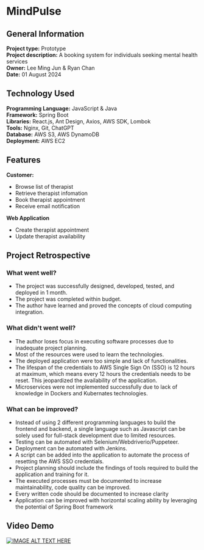 # MindPulse  
## General Information 
**Project type:** Prototype  
**Project description:** A booking system for individuals seeking mental health services  
**Owner:** Lee Ming Jun & Ryan Chan  
**Date:** 01 August 2024
  
## Technology Used  
**Programming Language:** JavaScript & Java  
**Framework:** Spring Boot  
**Libraries:** React.js, Ant Design, Axios, AWS SDK, Lombok  
**Tools:** Nginx, Git, ChatGPT      
**Database:** AWS S3, AWS DynamoDB  
**Deployment:** AWS EC2  
  
## Features  
**Customer:**  
- Browse list of therapist  
- Retrieve therapist infomation  
- Book therapist appointment  
- Receive email notification   

**Web Application**  
- Create therapist appointment  
- Update therapist availability  
  
## Project Retrospective  
### What went well?  
- The project was successfully designed, developed, tested, and deployed in 1 month.  
- The project was completed within budget.  
- The author have learned and proved the concepts of cloud computing integration.  
  
### What didn't went well?
- The author loses focus in executing software processes due to inadequate project planning.
- Most of the resources were used to learn the technologies.  
- The deployed application were too simple and lack of functionalities.
- The lifespan of the credentials to AWS Single Sign On (SSO) is 12 hours at maximum, which means every 12 hours the credentials needs to be reset. This jeopardized the availability of the application.  
- Microservices were not implemented successfully due to lack of knowledge in Dockers and Kubernates technologies.
  
### What can be improved?
- Instead of using 2 different programming languages to build the frontend and backend, a single language such as Javascript can be solely used for full-stack development due to limited resources.
- Testing can be automated with Selenium/Webdriverio/Puppeteer.
- Deployment can be automated with Jenkins.
- A script can be added into the application to automate the process of resetting the AWS SSO credentials.
- Project planning should include the findings of tools required to build the application and training for it.
- The executed processes must be documented to increase maintainability, code quality can be improved.
- Every written code should be documented to increase clarity
- Application can be improved with horizontal scaling ability by leveraging the potential of Spring Boot framework
  
## Video Demo  
[![IMAGE ALT TEXT HERE](https://img.youtube.com/vi/Venvnqz646s/0.jpg)](https://www.youtube.com/watch?v=Venvnqz646s)
